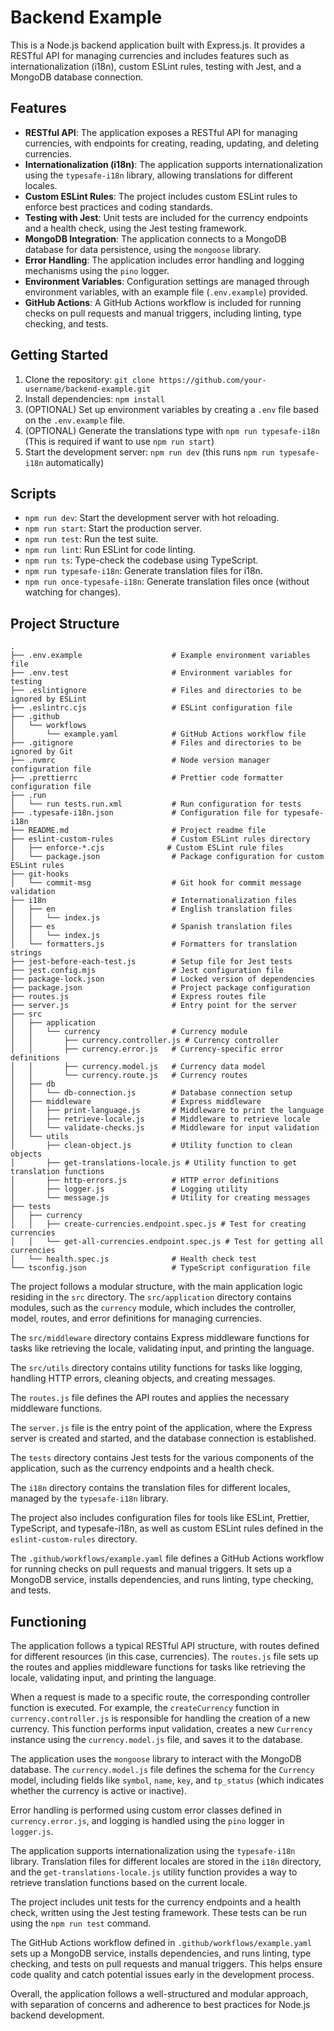# Backend Example

This is a Node.js backend application built with Express.js. It provides a RESTful API for managing currencies and includes features such as internationalization (i18n), custom ESLint rules, testing with Jest, and a MongoDB database connection.

## Features

- **RESTful API**: The application exposes a RESTful API for managing currencies, with endpoints for creating, reading, updating, and deleting currencies.
- **Internationalization (i18n)**: The application supports internationalization using the `typesafe-i18n` library, allowing translations for different locales.
- **Custom ESLint Rules**: The project includes custom ESLint rules to enforce best practices and coding standards.
- **Testing with Jest**: Unit tests are included for the currency endpoints and a health check, using the Jest testing framework.
- **MongoDB Integration**: The application connects to a MongoDB database for data persistence, using the `mongoose` library.
- **Error Handling**: The application includes error handling and logging mechanisms using the `pino` logger.
- **Environment Variables**: Configuration settings are managed through environment variables, with an example file (`.env.example`) provided.
- **GitHub Actions**: A GitHub Actions workflow is included for running checks on pull requests and manual triggers, including linting, type checking, and tests.

## Getting Started

1. Clone the repository: `git clone https://github.com/your-username/backend-example.git`
2. Install dependencies: `npm install`
3. (OPTIONAL) Set up environment variables by creating a `.env` file based on the `.env.example` file.
4. (OPTIONAL) Generate the translations type with `npm run typesafe-i18n` (This is required if want to use `npm run start`)
5. Start the development server: `npm run dev` (this runs `npm run typesafe-i18n` automatically)

## Scripts

- `npm run dev`: Start the development server with hot reloading.
- `npm run start`: Start the production server.
- `npm run test`: Run the test suite.
- `npm run lint`: Run ESLint for code linting.
- `npm run ts`: Type-check the codebase using TypeScript.
- `npm run typesafe-i18n`: Generate translation files for i18n.
- `npm run once-typesafe-i18n`: Generate translation files once (without watching for changes).

## Project Structure

```
.
├── .env.example                    # Example environment variables file
├── .env.test                       # Environment variables for testing
├── .eslintignore                   # Files and directories to be ignored by ESLint
├── .eslintrc.cjs                   # ESLint configuration file
├── .github
│   └── workflows
│       └── example.yaml            # GitHub Actions workflow file
├── .gitignore                      # Files and directories to be ignored by Git
├── .nvmrc                          # Node version manager configuration file
├── .prettierrc                     # Prettier code formatter configuration file
├── .run
│   └── run tests.run.xml           # Run configuration for tests
├── .typesafe-i18n.json             # Configuration file for typesafe-i18n
├── README.md                       # Project readme file
├── eslint-custom-rules             # Custom ESLint rules directory
│   ├── enforce-*.cjs              # Custom ESLint rule files
│   └── package.json                # Package configuration for custom ESLint rules
├── git-hooks
│   └── commit-msg                  # Git hook for commit message validation
├── i18n                            # Internationalization files
│   ├── en                          # English translation files
│   │   └── index.js
│   ├── es                          # Spanish translation files
│   │   └── index.js
│   └── formatters.js               # Formatters for translation strings
├── jest-before-each-test.js        # Setup file for Jest tests
├── jest.config.mjs                 # Jest configuration file
├── package-lock.json               # Locked version of dependencies
├── package.json                    # Project package configuration
├── routes.js                       # Express routes file
├── server.js                       # Entry point for the server
├── src
│   ├── application
│   │   └── currency                # Currency module
│   │       ├── currency.controller.js # Currency controller
│   │       ├── currency.error.js   # Currency-specific error definitions
│   │       ├── currency.model.js   # Currency data model
│   │       └── currency.route.js   # Currency routes
│   ├── db
│   │   └── db-connection.js        # Database connection setup
│   ├── middleware                  # Express middleware
│   │   ├── print-language.js       # Middleware to print the language
│   │   ├── retrieve-locale.js      # Middleware to retrieve locale
│   │   └── validate-checks.js      # Middleware for input validation
│   └── utils
│       ├── clean-object.js         # Utility function to clean objects
│       ├── get-translations-locale.js # Utility function to get translation functions
│       ├── http-errors.js          # HTTP error definitions
│       ├── logger.js               # Logging utility
│       └── message.js              # Utility for creating messages
├── tests
│   ├── currency
│   │   ├── create-currencies.endpoint.spec.js # Test for creating currencies
│   │   └── get-all-currencies.endpoint.spec.js # Test for getting all currencies
│   └── health.spec.js              # Health check test
└── tsconfig.json                   # TypeScript configuration file
```

The project follows a modular structure, with the main application logic residing in the `src` directory. The `src/application` directory contains modules, such as the `currency` module, which includes the controller, model, routes, and error definitions for managing currencies.

The `src/middleware` directory contains Express middleware functions for tasks like retrieving the locale, validating input, and printing the language.

The `src/utils` directory contains utility functions for tasks like logging, handling HTTP errors, cleaning objects, and creating messages.

The `routes.js` file defines the API routes and applies the necessary middleware functions.

The `server.js` file is the entry point of the application, where the Express server is created and started, and the database connection is established.

The `tests` directory contains Jest tests for the various components of the application, such as the currency endpoints and a health check.

The `i18n` directory contains the translation files for different locales, managed by the `typesafe-i18n` library.

The project also includes configuration files for tools like ESLint, Prettier, TypeScript, and typesafe-i18n, as well as custom ESLint rules defined in the `eslint-custom-rules` directory.

The `.github/workflows/example.yaml` file defines a GitHub Actions workflow for running checks on pull requests and manual triggers. It sets up a MongoDB service, installs dependencies, and runs linting, type checking, and tests.

## Functioning

The application follows a typical RESTful API structure, with routes defined for different resources (in this case, currencies). The `routes.js` file sets up the routes and applies middleware functions for tasks like retrieving the locale, validating input, and printing the language.

When a request is made to a specific route, the corresponding controller function is executed. For example, the `createCurrency` function in `currency.controller.js` is responsible for handling the creation of a new currency. This function performs input validation, creates a new `Currency` instance using the `currency.model.js` file, and saves it to the database.

The application uses the `mongoose` library to interact with the MongoDB database. The `currency.model.js` file defines the schema for the `Currency` model, including fields like `symbol`, `name`, `key`, and `tp_status` (which indicates whether the currency is active or inactive).

Error handling is performed using custom error classes defined in `currency.error.js`, and logging is handled using the `pino` logger in `logger.js`.

The application supports internationalization using the `typesafe-i18n` library. Translation files for different locales are stored in the `i18n` directory, and the `get-translations-locale.js` utility function provides a way to retrieve translation functions based on the current locale.

The project includes unit tests for the currency endpoints and a health check, written using the Jest testing framework. These tests can be run using the `npm run test` command.

The GitHub Actions workflow defined in `.github/workflows/example.yaml` sets up a MongoDB service, installs dependencies, and runs linting, type checking, and tests on pull requests and manual triggers. This helps ensure code quality and catch potential issues early in the development process.

Overall, the application follows a well-structured and modular approach, with separation of concerns and adherence to best practices for Node.js backend development.
